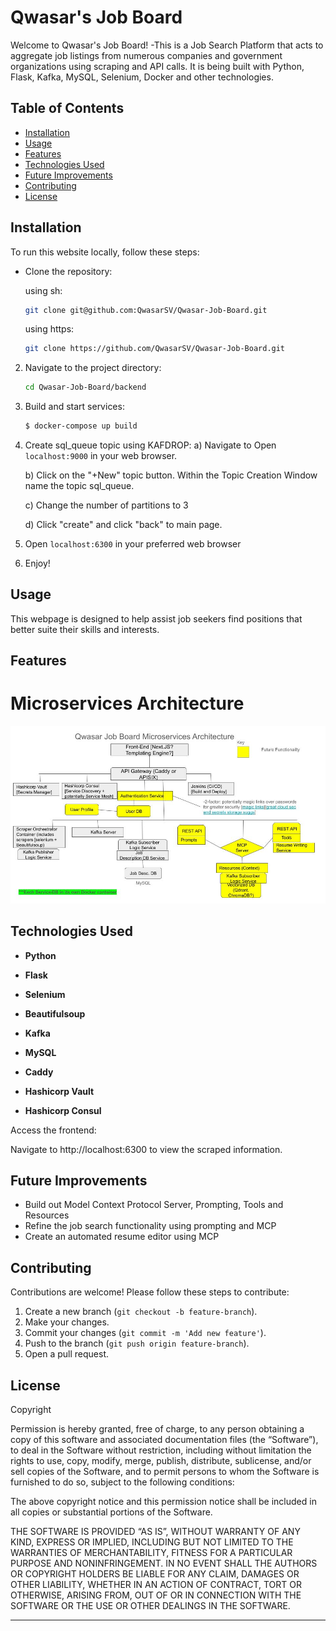 # Qwasar's Job Board

Welcome to Qwasar's Job Board!
-This is a Job Search Platform that acts to aggregate job listings from numerous companies and government organizations using scraping and API calls. It is being built with Python, Flask, Kafka, MySQL, Selenium, Docker and other technologies.


## Table of Contents

- [Installation](#installation)
- [Usage](#usage)
- [Features](#features)
- [Technologies Used](#technologies-used)
- [Future Improvements](#future-improvements)
- [Contributing](#contributing)
- [License](#license)

## Installation

To run this website locally, follow these steps:

- Clone the repository:

    using sh:
    ```sh
    git clone git@github.com:QwasarSV/Qwasar-Job-Board.git
    ```

    using https:
    ```sh
    git clone https://github.com/QwasarSV/Qwasar-Job-Board.git
    ```

2. Navigate to the project directory:
    ```sh
    cd Qwasar-Job-Board/backend
    ```

3. Build and start services:

    ```bash
    $ docker-compose up build
    ```

4. Create sql_queue topic using KAFDROP: 
    a) Navigate to Open `localhost:9000` in your web browser.

    b) Click on the "+New" topic button. Within the Topic Creation Window name the topic sql_queue.
    
    c) Change the number of partitions to 3
    
    d) Click "create" and click "back" to main page.


5. Open `localhost:6300` in your preferred web browser

6. Enjoy!

## Usage

This webpage is designed to help assist job seekers find positions that better suite their skills and interests.

## Features

# Microservices Architecture
![alt text for screen readers](/Job_Board_Architecture.jpg "The Job Searcher Architecture")

## Technologies Used
- **Python** 
- **Flask**  
- **Selenium**
- **Beautifulsoup** 
- **Kafka** 
- **MySQL** 

- **Caddy** 
- **Hashicorp Vault** 
- **Hashicorp Consul** 

Access the frontend:

Navigate to http://localhost:6300 to view the scraped information.

## Future Improvements
- Build out Model Context Protocol Server, Prompting, Tools and Resources
- Refine the job search functionality using prompting and MCP
- Create an automated resume editor using MCP 


## Contributing

Contributions are welcome! Please follow these steps to contribute:

1. Create a new branch (`git checkout -b feature-branch`).
2. Make your changes.
3. Commit your changes (`git commit -m 'Add new feature'`).
4. Push to the branch (`git push origin feature-branch`).
5. Open a pull request.

## License

Copyright <YEAR> <COPYRIGHT HOLDER>

Permission is hereby granted, free of charge, to any person obtaining a copy of this software and associated documentation files (the “Software”), to deal in the Software without restriction, including without limitation the rights to use, copy, modify, merge, publish, distribute, sublicense, and/or sell copies of the Software, and to permit persons to whom the Software is furnished to do so, subject to the following conditions:

The above copyright notice and this permission notice shall be included in all copies or substantial portions of the Software.

THE SOFTWARE IS PROVIDED “AS IS”, WITHOUT WARRANTY OF ANY KIND, EXPRESS OR IMPLIED, INCLUDING BUT NOT LIMITED TO THE WARRANTIES OF MERCHANTABILITY, FITNESS FOR A PARTICULAR PURPOSE AND NONINFRINGEMENT. IN NO EVENT SHALL THE AUTHORS OR COPYRIGHT HOLDERS BE LIABLE FOR ANY CLAIM, DAMAGES OR OTHER LIABILITY, WHETHER IN AN ACTION OF CONTRACT, TORT OR OTHERWISE, ARISING FROM, OUT OF OR IN CONNECTION WITH THE SOFTWARE OR THE USE OR OTHER DEALINGS IN THE SOFTWARE.


---





